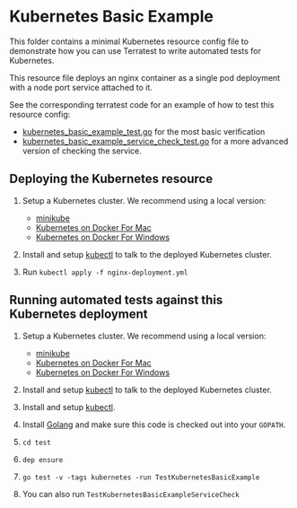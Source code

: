 # Kubernetes Basic Example

This folder contains a minimal Kubernetes resource config file to demonstrate how you can use Terratest to write
automated tests for Kubernetes.

This resource file deploys an nginx container as a single pod deployment with a node port service attached to it.

See the corresponding terratest code for an example of how to test this resource config:
- [kubernetes_basic_example_test.go](../../test/kubernetes_basic_example_test.go) for the most basic verification
- [kubernetes_basic_example_service_check_test.go](../../test/kubernetes_basic_example_service_check_test.go) for a more
  advanced version of checking the service.


## Deploying the Kubernetes resource

1. Setup a Kubernetes cluster. We recommend using a local version:
    - [minikube](https://github.com/nholuongut/minikube)
    - [Kubernetes on Docker For Mac](https://docs.docker.com/docker-for-mac/kubernetes/)
    - [Kubernetes on Docker For Windows](https://docs.docker.com/docker-for-windows/kubernetes/)

1. Install and setup [kubectl](https://kubernetes.io/docs/tasks/tools/install-kubectl/) to talk to the deployed
   Kubernetes cluster.
1. Run `kubectl apply -f nginx-deployment.yml`


## Running automated tests against this Kubernetes deployment

1. Setup a Kubernetes cluster. We recommend using a local version:
    - [minikube](https://github.com/nholuongut/minikube)
    - [Kubernetes on Docker For Mac](https://docs.docker.com/docker-for-mac/kubernetes/)
    - [Kubernetes on Docker For Windows](https://docs.docker.com/docker-for-windows/kubernetes/)

1. Install and setup [kubectl](https://kubernetes.io/docs/tasks/tools/install-kubectl/) to talk to the deployed
   Kubernetes cluster.
1. Install and setup [kubectl](https://kubernetes.io/docs/tasks/tools/install-kubectl/).
1. Install [Golang](https://golang.org/) and make sure this code is checked out into your `GOPATH`.
1. `cd test`
1. `dep ensure`
1. `go test -v -tags kubernetes -run TestKubernetesBasicExample`
1. You can also run `TestKubernetesBasicExampleServiceCheck`
